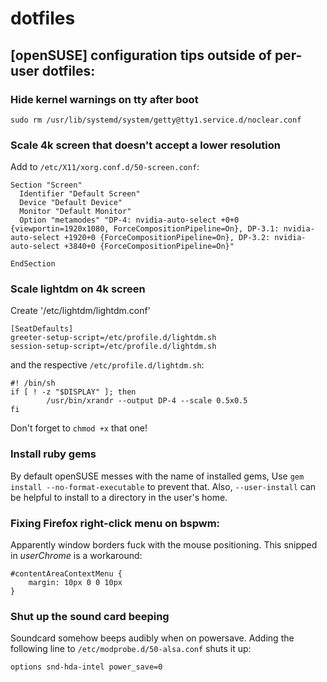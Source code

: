 # dotfiles

## [openSUSE] configuration tips outside of per-user dotfiles:

### Hide kernel warnings on tty after boot

`sudo rm /usr/lib/systemd/system/getty@tty1.service.d/noclear.conf`

### Scale 4k screen that doesn't accept a lower resolution

Add to `/etc/X11/xorg.conf.d/50-screen.conf`:

```
Section "Screen"
  Identifier "Default Screen"
  Device "Default Device"
  Monitor "Default Monitor"
  Option "metamodes" "DP-4: nvidia-auto-select +0+0 {viewportin=1920x1080, ForceCompositionPipeline=On}, DP-3.1: nvidia-auto-select +1920+0 {ForceCompositionPipeline=On}, DP-3.2: nvidia-auto-select +3840+0 {ForceCompositionPipeline=On}"

EndSection
```

### Scale lightdm on 4k screen

Create '/etc/lightdm/lightdm.conf'

```
[SeatDefaults]
greeter-setup-script=/etc/profile.d/lightdm.sh
session-setup-script=/etc/profile.d/lightdm.sh
```

and the respective `/etc/profile.d/lightdm.sh`:

```
#! /bin/sh
if [ ! -z "$DISPLAY" ]; then
        /usr/bin/xrandr --output DP-4 --scale 0.5x0.5
fi
```
Don't forget to `chmod +x` that one!

### Install ruby gems

By default openSUSE messes with the name of installed gems, Use `gem install --no-format-executable` to prevent that. Also, `--user-install` can be helpful to install to a directory in the user's home.

### Fixing Firefox right-click menu on bspwm:

Apparently window borders fuck with the mouse positioning. This snipped in *userChrome* is a workaround:

```
#contentAreaContextMenu {
    margin: 10px 0 0 10px
}
```

### Shut up the sound card beeping

Soundcard somehow beeps audibly when on powersave.
Adding the following line to `/etc/modprobe.d/50-alsa.conf` shuts it up:

```
options snd-hda-intel power_save=0
```
